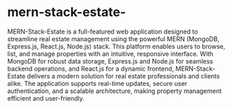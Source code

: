 # mern-stack-estate-
MERN-Stack-Estate is a full-featured web application designed to streamline real estate management using the powerful MERN (MongoDB, Express.js, React.js, Node.js) stack. This platform enables users to browse, list, and manage properties with an intuitive, responsive interface. With MongoDB for robust data storage, Express.js and Node.js for seamless backend operations, and React.js for a dynamic frontend, MERN-Stack-Estate delivers a modern solution for real estate professionals and clients alike. The application supports real-time updates, secure user authentication, and a scalable architecture, making property management efficient and user-friendly.
